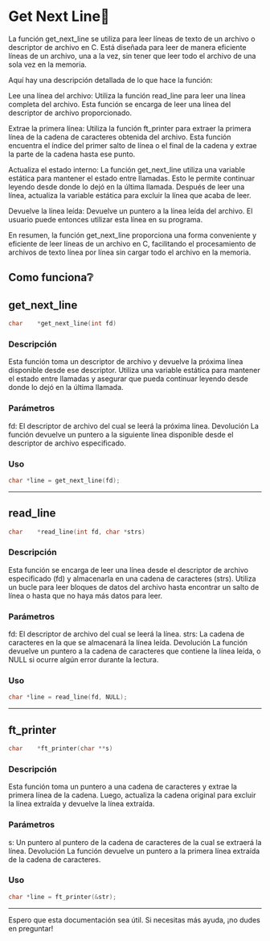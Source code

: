 # Get Next Line📝

La función get_next_line se utiliza para leer líneas de texto de un archivo o descriptor de archivo en C. Está diseñada para leer de manera eficiente líneas de un archivo, una a la vez, sin tener que leer todo el archivo de una sola vez en la memoria.

Aquí hay una descripción detallada de lo que hace la función:

Lee una línea del archivo: Utiliza la función read_line para leer una línea completa del archivo. Esta función se encarga de leer una línea del descriptor de archivo proporcionado.

Extrae la primera línea: Utiliza la función ft_printer para extraer la primera línea de la cadena de caracteres obtenida del archivo. Esta función encuentra el índice del primer salto de línea o el final de la cadena y extrae la parte de la cadena hasta ese punto.

Actualiza el estado interno: La función get_next_line utiliza una variable estática para mantener el estado entre llamadas. Esto le permite continuar leyendo desde donde lo dejó en la última llamada. Después de leer una línea, actualiza la variable estática para excluir la línea que acaba de leer.

Devuelve la línea leída: Devuelve un puntero a la línea leída del archivo. El usuario puede entonces utilizar esta línea en su programa.

En resumen, la función get_next_line proporciona una forma conveniente y eficiente de leer líneas de un archivo en C, facilitando el procesamiento de archivos de texto línea por línea sin cargar todo el archivo en la memoria.


Como funciona❔
---
## get_next_line
```c
char	*get_next_line(int fd)
```
### Descripción
Esta función toma un descriptor de archivo y devuelve la próxima línea disponible desde ese descriptor. Utiliza una variable estática para mantener el estado entre llamadas y asegurar que pueda continuar leyendo desde donde lo dejó en la última llamada.

### Parámetros
fd: El descriptor de archivo del cual se leerá la próxima línea.
Devolución
La función devuelve un puntero a la siguiente línea disponible desde el descriptor de archivo especificado.

### Uso
```c
char *line = get_next_line(fd);
```
---

## read_line
```c
char	*read_line(int fd, char *strs)
```
### Descripción
Esta función se encarga de leer una línea desde el descriptor de archivo especificado (fd) y almacenarla en una cadena de caracteres (strs). Utiliza un bucle para leer bloques de datos del archivo hasta encontrar un salto de línea o hasta que no haya más datos para leer.

### Parámetros
fd: El descriptor de archivo del cual se leerá la línea.
strs: La cadena de caracteres en la que se almacenará la línea leída.
Devolución
La función devuelve un puntero a la cadena de caracteres que contiene la línea leída, o NULL si ocurre algún error durante la lectura.

### Uso
```c
char *line = read_line(fd, NULL);
```
---
## ft_printer
```c
char	*ft_printer(char **s)
```
### Descripción
Esta función toma un puntero a una cadena de caracteres y extrae la primera línea de la cadena. Luego, actualiza la cadena original para excluir la línea extraída y devuelve la línea extraída.

### Parámetros
s: Un puntero al puntero de la cadena de caracteres de la cual se extraerá la línea.
Devolución
La función devuelve un puntero a la primera línea extraída de la cadena de caracteres.

### Uso
```c
char *line = ft_printer(&str);
```
---
Espero que esta documentación sea útil. Si necesitas más ayuda, ¡no dudes en preguntar!


